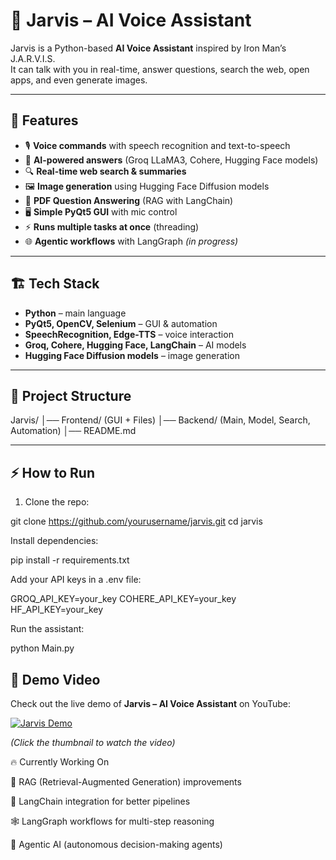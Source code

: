 # 🧠 Jarvis – AI Voice Assistant  

Jarvis is a Python-based **AI Voice Assistant** inspired by Iron Man’s J.A.R.V.I.S.  
It can talk with you in real-time, answer questions, search the web, open apps, and even generate images.  

---

## 🚀 Features  
- 🎙️ **Voice commands** with speech recognition and text-to-speech  
- 🤖 **AI-powered answers** (Groq LLaMA3, Cohere, Hugging Face models)  
- 🔍 **Real-time web search & summaries**  
- 🖼️ **Image generation** using Hugging Face Diffusion models  
- 📂 **PDF Question Answering** (RAG with LangChain)  
- 🖥️ **Simple PyQt5 GUI** with mic control  
- ⚡ **Runs multiple tasks at once** (threading)  
- 🌐 **Agentic workflows** with LangGraph *(in progress)*  

---

## 🏗️ Tech Stack  
- **Python** – main language  
- **PyQt5, OpenCV, Selenium** – GUI & automation  
- **SpeechRecognition, Edge-TTS** – voice interaction  
- **Groq, Cohere, Hugging Face, LangChain** – AI models  
- **Hugging Face Diffusion models** – image generation  

---

## 📂 Project Structure  
Jarvis/
│── Frontend/ (GUI + Files)
│── Backend/ (Main, Model, Search, Automation)
│── README.md

---

## ⚡ How to Run  

1. Clone the repo:

git clone https://github.com/yourusername/jarvis.git
cd jarvis


Install dependencies:

pip install -r requirements.txt


Add your API keys in a .env file:

GROQ_API_KEY=your_key
COHERE_API_KEY=your_key
HF_API_KEY=your_key


Run the assistant:

python Main.py


## 🎥 Demo Video  

Check out the live demo of **Jarvis – AI Voice Assistant** on YouTube:

[![Jarvis Demo](https://img.youtube.com/vi/FuxLB7d1xaQ/0.jpg)](https://www.youtube.com/watch?v=FuxLB7d1xaQ)

*(Click the thumbnail to watch the video)*



🔥 Currently Working On

📂 RAG (Retrieval-Augmented Generation) improvements

🔗 LangChain integration for better pipelines

🕸️ LangGraph workflows for multi-step reasoning

🤖 Agentic AI (autonomous decision-making agents)
